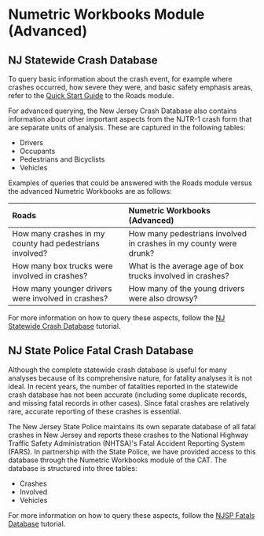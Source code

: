 # Numetric Workbooks Module \(Advanced\)

## NJ Statewide Crash Database

To query basic information about the crash event, for example where crashes occurred, how severe they were, and basic safety emphasis areas, refer to the [Quick Start Guide](/chapter1.md) to the Roads module.

For advanced querying, the New Jersey Crash Database also contains information about other important aspects from the NJTR-1 crash form that are separate units of analysis. These are captured in the following tables:

* Drivers
* Occupants
* Pedestrians and Bicyclists
* Vehicles

Examples of queries that could be answered with the Roads module versus the advanced Numetric Workbooks are as follows:

| Roads | Numetric Workbooks \(Advanced\) |
| :--- | :--- |
| How many crashes in my county had pedestrians involved? | How many pedestrians involved in crashes in my county were drunk? |
| How many box trucks were involved in crashes? | What is the average age of box trucks involved in crashes? |
| How many younger drivers were involved in crashes? | How many of the young drivers were also drowsy? |

For more information on how to query these aspects, follow the [NJ Statewide Crash Database](/numetric-workbooks/new-jersey-advanced-crash-tables.md) tutorial.

## NJ State Police Fatal Crash Database

Although the complete statewide crash database is useful for many analyses because of its comprehensive nature, for fatality analyses it is not ideal. In recent years, the number of fatalities reported in the statewide crash database has not been accurate \(including some duplicate records, and missing fatal records in other cases\). Since fatal crashes are relatively rare, accurate reporting of these crashes is essential.

The New Jersey State Police maintains its own separate database of all fatal crashes in New Jersey and reports these crashes to the National Highway Traffic Safety Administration \(NHTSA\)'s Fatal Accident Reporting System \(FARS\). In partnership with the State Police, we have provided access to this database through the Numetric Workbooks module of the CAT. The database is structured into three tables:

* Crashes
* Involved
* Vehicles

For more information on how to query these aspects, follow the [NJSP Fatals Database](/numetric-workbooks/njsp-fatal-database.md) tutorial.

#### 

#### 



